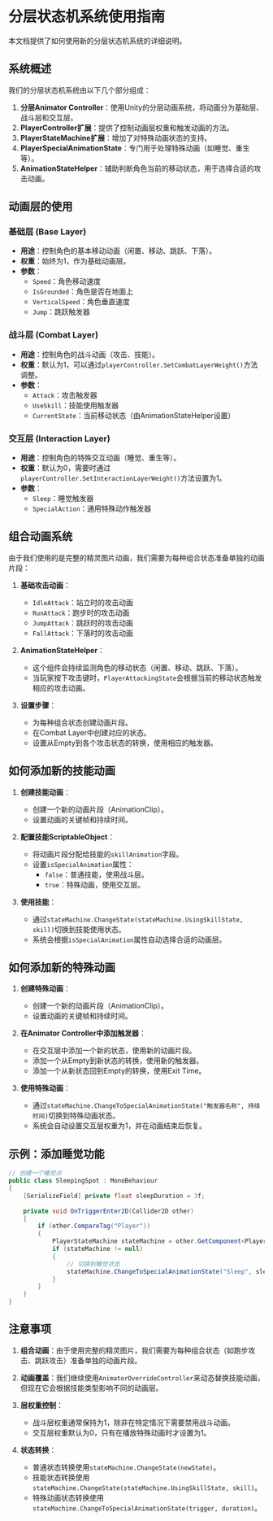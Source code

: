 # 分层状态机系统使用指南

本文档提供了如何使用新的分层状态机系统的详细说明。

## 系统概述

我们的分层状态机系统由以下几个部分组成：

1. **分层Animator Controller**：使用Unity的分层动画系统，将动画分为基础层、战斗层和交互层。
2. **PlayerController扩展**：提供了控制动画层权重和触发动画的方法。
3. **PlayerStateMachine扩展**：增加了对特殊动画状态的支持。
4. **PlayerSpecialAnimationState**：专门用于处理特殊动画（如睡觉、重生等）。
5. **AnimationStateHelper**：辅助判断角色当前的移动状态，用于选择合适的攻击动画。

## 动画层的使用

### 基础层 (Base Layer)

- **用途**：控制角色的基本移动动画（闲置、移动、跳跃、下落）。
- **权重**：始终为1，作为基础动画层。
- **参数**：
  - `Speed`：角色移动速度
  - `IsGrounded`：角色是否在地面上
  - `VerticalSpeed`：角色垂直速度
  - `Jump`：跳跃触发器

### 战斗层 (Combat Layer)

- **用途**：控制角色的战斗动画（攻击、技能）。
- **权重**：默认为1，可以通过`playerController.SetCombatLayerWeight()`方法调整。
- **参数**：
  - `Attack`：攻击触发器
  - `UseSkill`：技能使用触发器
  - `CurrentState`：当前移动状态（由AnimationStateHelper设置）

### 交互层 (Interaction Layer)

- **用途**：控制角色的特殊交互动画（睡觉、重生等）。
- **权重**：默认为0，需要时通过`playerController.SetInteractionLayerWeight()`方法设置为1。
- **参数**：
  - `Sleep`：睡觉触发器
  - `SpecialAction`：通用特殊动作触发器

## 组合动画系统

由于我们使用的是完整的精灵图片动画，我们需要为每种组合状态准备单独的动画片段：

1. **基础攻击动画**：
   - `IdleAttack`：站立时的攻击动画
   - `RunAttack`：跑步时的攻击动画
   - `JumpAttack`：跳跃时的攻击动画
   - `FallAttack`：下落时的攻击动画

2. **AnimationStateHelper**：
   - 这个组件会持续监测角色的移动状态（闲置、移动、跳跃、下落）。
   - 当玩家按下攻击键时，`PlayerAttackingState`会根据当前的移动状态触发相应的攻击动画。

3. **设置步骤**：
   - 为每种组合状态创建动画片段。
   - 在Combat Layer中创建对应的状态。
   - 设置从Empty到各个攻击状态的转换，使用相应的触发器。

## 如何添加新的技能动画

1. **创建技能动画**：
   - 创建一个新的动画片段（AnimationClip）。
   - 设置动画的关键帧和持续时间。

2. **配置技能ScriptableObject**：
   - 将动画片段分配给技能的`skillAnimation`字段。
   - 设置`isSpecialAnimation`属性：
     - `false`：普通技能，使用战斗层。
     - `true`：特殊动画，使用交互层。

3. **使用技能**：
   - 通过`stateMachine.ChangeState(stateMachine.UsingSkillState, skill)`切换到技能使用状态。
   - 系统会根据`isSpecialAnimation`属性自动选择合适的动画层。

## 如何添加新的特殊动画

1. **创建特殊动画**：
   - 创建一个新的动画片段（AnimationClip）。
   - 设置动画的关键帧和持续时间。

2. **在Animator Controller中添加触发器**：
   - 在交互层中添加一个新的状态，使用新的动画片段。
   - 添加一个从Empty到新状态的转换，使用新的触发器。
   - 添加一个从新状态回到Empty的转换，使用Exit Time。

3. **使用特殊动画**：
   - 通过`stateMachine.ChangeToSpecialAnimationState("触发器名称", 持续时间)`切换到特殊动画状态。
   - 系统会自动设置交互层权重为1，并在动画结束后恢复。

## 示例：添加睡觉功能

```csharp
// 创建一个睡觉点
public class SleepingSpot : MonoBehaviour
{
    [SerializeField] private float sleepDuration = 3f;
    
    private void OnTriggerEnter2D(Collider2D other)
    {
        if (other.CompareTag("Player"))
        {
            PlayerStateMachine stateMachine = other.GetComponent<PlayerStateMachine>();
            if (stateMachine != null)
            {
                // 切换到睡觉状态
                stateMachine.ChangeToSpecialAnimationState("Sleep", sleepDuration);
            }
        }
    }
}
```

## 注意事项

1. **组合动画**：由于使用完整的精灵图片，我们需要为每种组合状态（如跑步攻击、跳跃攻击）准备单独的动画片段。

2. **动画覆盖**：我们继续使用`AnimatorOverrideController`来动态替换技能动画，但现在它会根据技能类型影响不同的动画层。

3. **层权重控制**：
   - 战斗层权重通常保持为1，除非在特定情况下需要禁用战斗动画。
   - 交互层权重默认为0，只有在播放特殊动画时才设置为1。

4. **状态转换**：
   - 普通状态转换使用`stateMachine.ChangeState(newState)`。
   - 技能状态转换使用`stateMachine.ChangeState(stateMachine.UsingSkillState, skill)`。
   - 特殊动画状态转换使用`stateMachine.ChangeToSpecialAnimationState(trigger, duration)`。 